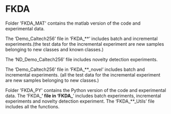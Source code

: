 # FKDA
Folder 'FKDA_MAT' contains the matlab version of the code and experimental data. 

The ‘Demo_Caltech256’ file in ‘FKDA_**’ includes batch and incremental experiments.(the test data for the incremental experiment are new samples belonging to new classes and known classes.)

The ‘ND_Demo_Caltech256’ file includes novelty detection experiments. 


The ‘Demo_Caltech256’ file in ‘FKDA_**_novel’ includes batch and incremental experiments. (all the test data for the incremental experiment are new samples belonging to new classes.)

Folder 'FKDA_PY' contains the Python version of the code and experimental data. 
	The ‘FKDA_**’ file in ‘FKDA_**’ includes batch experiments, incremental experiments and novelty detection experiment.
	The ‘FKDA_**_Utils’ file includes all the functions. 
